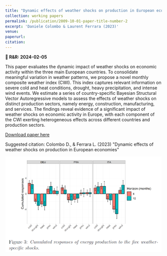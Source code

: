 ```yaml
---
title: "Dynamic effects of weather shocks on production in European economies"
collection: working papers
permalink: /publication/2009-10-01-paper-title-number-2
excerpt: 'Daniele Colombo & Laurent Ferrara (2023)'
venue: 
paperurl:
citation:
---
```


**📅 R&R: 2024-02-05**

This paper evaluates the dynamic impact of weather shocks on economic activity within the three main European countries. To consolidate meaningful variation in weather patterns, we propose a novel monthly composite weather index (CWI). This index captures relevant information on severe cold and heat conditions, drought, heavy precipitation, and intense wind events. We estimate a series of country-specific Bayesian Structural Vector Autoregressive models to assess the effects of weather shocks on distinct production sectors, namely energy, construction, manufacturing, and services. The findings reveal evidence of a significant impact of weather shocks on economic activity in Europe, with each component of the CWI exerting heterogeneous effects across different countries and production sectors.

[Download paper here](http://colombodaniele.github.io/files/Dynamic_effects_of_weather_shocks_on_production_in_European_economies.pdf)

Suggested citation: Colombo D., & Ferrara L. (2023) "Dynamic effects of weather shocks on production in European economies"

![Figure3](/images/Figure_ColomboFerrara2023.png)
